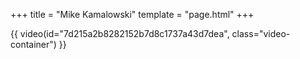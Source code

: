 +++
title = "Mike Kamalowski"
template = "page.html"
+++

{{ video(id="7d215a2b8282152b7d8c1737a43d7dea", class="video-container") }}
